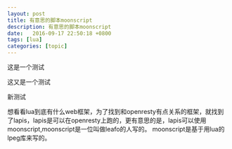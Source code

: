 ```yaml
---
layout: post
title: 有意思的脚本moonscript
description: 有意思的脚本moonscript
date:   2016-09-17 22:50:18 +0800 
tags: [lua]
categories: [topic]
---
```



这是一个测试

这又是一个测试

新测试


想看看lua到底有什么web框架，为了找到和openresty有点关系的框架，就找到了lapis，lapis是可以在openresty上跑的，更有意思的是，lapis可以使用moonscript,moonscript是一位叫做leafo的人写的。
moonscript是基于用lua的lpeg库来写的。
